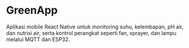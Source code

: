 # GreenApp
Aplikasi mobile React Native untuk monitoring suhu, kelembapan, pH air, dan nutrisi air, serta kontrol perangkat seperti fan, sprayer, dan lampu melalui MQTT dan ESP32.

